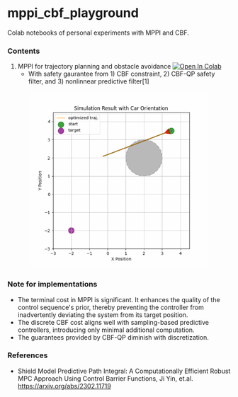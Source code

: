 # mppi_cbf_playground
Colab notebooks of personal experiments with MPPI and CBF.

### Contents
1. MPPI for trajectory planning and obstacle avoidance [![Open In Colab](https://colab.research.google.com/assets/colab-badge.svg)](https://colab.research.google.com/github/shaoanlu/mppi_cbf_playground/blob/main/bicycle_mppi_cbf_shielding.ipynb)
    - With safety gaurantee from 1) CBF constraint, 2) CBF-QP safety filter, and 3) nonlinnear predictive filter[1]
<p align="center">
  <img src="mppi_anim.gif" width=400>
</p>


### Note for implementations
- The terminal cost in MPPI is significant. It enhances the quality of the control sequence's prior, thereby preventing the controller from inadvertently deviating the system from its target position.
- The discrete CBF cost aligns well with sampling-based predictive controllers, introducing only minimal additional computation.
- The guarantees provided by CBF-QP diminish with discretization.


### References
- Shield Model Predictive Path Integral: A Computationally Efficient Robust MPC Approach Using Control Barrier Functions, Ji Yin, et.al. https://arxiv.org/abs/2302.11719
